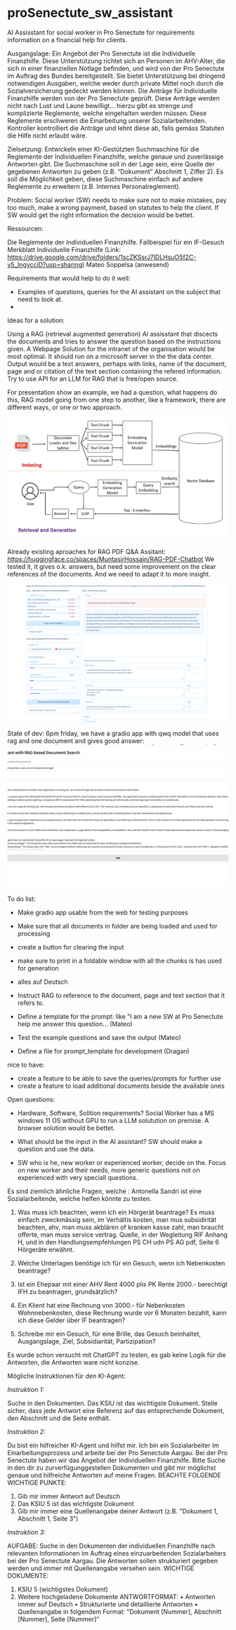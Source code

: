 # proSenectute_sw_assistant
AI Assisstant for social worker in Pro Senectute for requirements information on a financial help for clients.


Ausgangslage: Ein Angebot der Pro Senectute ist die Individuelle Finanzhilfe. Diese Unterstützung richtet sich an Personen im AHV-Alter, die sich in einer finanziellen Notlage befinden, und wird von der Pro Senectute im Auftrag des Bundes bereitgestellt. Sie bietet Unterstützung bei dringend notwendigen Ausgaben, welche weder durch private Mittel noch durch die Sozialversicherung gedeckt werden können. Die Anträge für Individuelle Finanzhilfe werden von der Pro Senectute geprüft. Diese Anträge werden nicht nach Lust und Laune bewilligt… hierzu gibt es strenge und komplizierte Reglemente, welche eingehalten werden müssen. Diese Reglemente erschweren die Einarbeitung unserer Sozialarbeitenden. Kontroller kontrolliert die Anträge und lehnt diese ab, falls gemäss Statuten die Hilfe nicht erlaubt wäre.


Zielsetzung: Entwickeln einer KI-Gestützten Suchmaschine für die Reglemente der Individuellen Finanzhilfe, welche genaue und zuverlässige Antworten gibt. Die Suchmaschine soll in der Lage sein, eine Quelle der gegebenen Antworten zu geben (z.B. “Dokument” Abschnitt 1, Ziffer 2). Es soll die Möglichkeit geben, diese Suchmaschine einfach auf andere Reglemente zu erweitern (z.B. Internes Personalreglement).

Problem: Social worker (SW) needs to make sure not to make mistakes, pay too much, make a wrong payment, based on statutes to help the client. If SW would get the right information the decision would be bettet.


Ressourcen:

Die Reglemente der Individuellen Finanzhilfe.
Fallbeispiel für ein IF-Gesuch
Merkblatt Individuelle Finanzhilfe (Link: https://drive.google.com/drive/folders/1scZKSsrJ7IDLHsuO5f2C-v5_IngycciD?usp=sharing)
Mateo Soppelsa (anwesend)

Requirements that would help to do it well:

- Examples of questions, queries for the AI assistant on the subject that need to look at.
-


Ideas for a solution:

Using a RAG (retrieval augmented generation) AI assisstant that discects the documents and tries to answer the question based on the instructions given. 
A Webpage Solution for the intranet of the organisation would be most optimal.
It should run on a microsoft server in the the data center. 
 Output would be a text answers, perhaps with links, name of the document, page and or citation of the text section containing the refered information.
 Try to use API for an LLM for RAG that is free/open source.
 
 For presentation show an example, we had a question, what happens do this, RAG model going from one step to another, like a framework, there are different ways, or one or two approach.

![alt text](image.png)


Already existing aproaches for RAG PDF Q&A Assitant: https://huggingface.co/spaces/MuntasirHossain/RAG-PDF-Chatbot
We tested it, it gives o.k. answers, but need some improvement on the clear references of the documents. And we need to adapt it to more insight.

![alt text](image-1.png)

State of dev: 6pm friday, we have a gradio app with qwq model that uses rag and one document and gives good answer:
![alt text](image-2.png)

To do list:
- Make gradio app usable from the web for testing purposes
- Make sure that all documents in folder are being loaded and used for processing
- create a button for clearing the input
- make sure to print in a foldable window with all the chunks is has used for generation 
- alles auf Deutsch
- Instruct RAG to reference to the document, page and text section that it refers to.


- Define a template for the prompt: like "I am a new SW at Pro Senectute help me answer this question... (Mateo)
- Test the example questions and save the output (Mateo)
- Define a file for prompt_template for development (Dragan)

nice to have:
- create a feature to be able to save the queries/prompts for further use
- create a feature to load additional documents beside the available ones

Open questions:
- Hardware, Software, Solition requirements?
Social Worker has a MS windows 11 OS without GPU to run a LLM solutution on premise.
A browser solution would be bettet.

- What should be the input in the AI assistant?
SW should make a question and use the data.

- SW who is he, new worker or experienced worker, decide on the. Focus on new worker and their needs, more generic questions not on experienced with very speciall questions.

Es sind ziemlich ähnliche Fragen, welche :
Antonella Sandri ist eine Sozialarbeitende, welche helfen könnte zu testen.

1. Was muss ich beachten, wenn ich ein Hörgerät beantrage?
Es muss einfach zweckmässig sein, im Verhältis kosten, man mus subsidirität beachten, ahv, man muss akblären of kranken kasse zahl, man braucht offerte, man muss service vertrag. 
Quelle, in der Wegleitung RIF Anhang H, und in den Handlungsempfehlungen PS CH udn PS AG pdf, Seite 6 Hörgeräte erwähnt.  

2. Welche Unterlagen benötige ich für ein Gesuch, wenn ich Nebenkosten beantrage?
3. Ist ein Ehepaar mit einer AHV Rent 4000 plis PK Rente 2000.- berechtigt IFH zu beantragen, grundsätzlich?
4. Ein Klient hat eine Rechnung von 3000.- für Nebenkosten Wohnnebenkosten, diese Rechnung wurde vor 6 Monaten bezahlt, kann ich diese Gelder über IF beantragen?
5. Schreibe mir ein Gesuch, für eine Brille, das Gesuch beinhaltet, Ausgangslage, Ziel, Subsidiarität, Partizipation?

Es wurde schon versucht mit ChatGPT zu testen, es gab keine Logik für die Antworten, die Antworten ware nicht konzise. 

Mögliche Instruktionen für den KI-Agent:

*Instruktion 1:*

Suche in den Dokumenten. Das KSIU ist das wichtigste Dokument. Stelle sicher, dass jede Antwort eine Referenz auf das entsprechende Dokument, den Abschnitt und die Seite enthält.

*Instruktion 2:*

Du bist ein hilfreicher KI-Agent und hilfst mir. Ich bin ein Sozialarbeiter im Einarbeitungsprozess und arbeite bei der Pro Senectute Aargau. Bei der Pro Senectute haben wir das Angebot der Individuellen Finanzhilfe. Bitte Suche in den dir zu zurverfügunggestellen Dokumenten und gibt mir möglichst genaue und hilfreiche Antworten auf meine Fragen. 
BEACHTE FOLGENDE WICHTIGE PUNKTE: 
1.	Gib mir immer Antwort auf Deutsch
2.	Das KSIU 5 ist das wichtigste Dokument
3.	Gib mir immer eine Quellenangabe deiner Antwort (z.B. "Dokument 1, Abschnitt 1, Seite 3")

*Instruktion 3:*

AUFGABE: Suche in den Dokumenten der individuellen Finanzhilfe nach relevanten Informationen im Auftrag eines einzuarbeitenden Sozialarbeiters bei der Pro Senectute Aargau. Die Antworten sollen strukturiert gegeben werden und immer mit Quellenangabe versehen sein.
WICHTIGE DOKUMENTE:
1.	KSIU 5 (wichtigstes Dokument)
2.	Weitere hochgeladene Dokumente
ANTWORTFORMAT:
•	Antworten immer auf Deutsch
•	Strukturierte und detaillierte Antworten
•	Quellenangabe in folgendem Format: "Dokument [Nummer], Abschnitt [Nummer], Seite [Nummer]"
